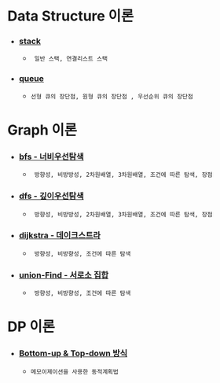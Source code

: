 # Data Structure 이론

* ### [stack](/data-structure/stack/readme.md) ###
  * ``` 일반 스택, 연결리스트 스택```

* ### [queue](/data-structure/queue/readme.md) ###
  * ``` 선형 큐의 장단점, 원형 큐의 장단점 , 우선순위 큐의 장단점 ```


# Graph 이론

* ### [bfs - 너비우선탐색](/graph-algo/bfs/readme.md) ###
  * ``` 방향성, 비방방성, 2차원배열, 3차원배열, 조건에 따른 탐색, 장점```

* ### [dfs - 깊이우선탐색](/graph-algo/dfs/readme.md) ###
  * ``` 방향성, 비방방성, 2차원배열, 3차원배열, 조건에 따른 탐색, 장점```

* ### [dijkstra - 데이크스트라](/graph-algo/dijkstra/readme.md) ###
  * ``` 방향성, 비방향성, 조건에 따른 탐색```

* ### [union-Find - 서로소 집합](/graph-algo/union-find/readme.md) ###
  * ``` 방향성, 비방향성, 조건에 따른 탐색```

# DP 이론
* ### [Bottom-up & Top-down 방식](dp-algo/readme.md)
  * ```메모이제이션을 사용한 동적계획법```